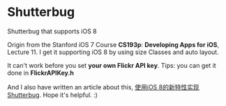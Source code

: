 # Shutterbug
Shutterbug that supports iOS 8

Origin from the Stanford iOS 7 Course **CS193p**: **Developing Apps for iOS**, Lecture 11. I get it supporting iOS 8 by using size Classes and auto layout.

It can't work before you set **your own Flickr API key**. Tips: you can get it done in **FlickrAPIKey.h**

And I also have written an article about this, [使用iOS 8的新特性实现Shutterbug](http://www.jianshu.com/p/98e337cc7fc9). Hope it's helpful. :)
